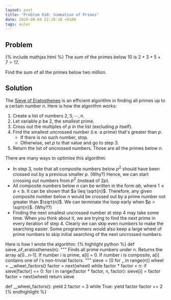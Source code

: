 ```yaml
---
layout: post
title: "Problem 010: Summation of Primes"
date: 2020-08-04 22:19:10 +0100
tags: euler
---
```

## Problem
{% include mathjax.html %}
The sum of the primes below 10 is $2 + 3 + 5 + 7 = 17$.

Find the sum of all the primes below two million.

## Solution
The [Sieve of Eratosthenes](https://en.wikipedia.org/wiki/Sieve_of_Eratosthenes) is an efficient algorithm in finding all primes up to a certain number $n$. Here is how the algorithm works:
1. Create a list of numbers $2, 3, \cdots, n$.
2. Let variable $p$ be 2, the smallest prime.
3. Cross out the multiples of $p$ in the list (excluding $p$ itself).
4. Find the smallest uncrossed number (i.e. a prime) that's greater than $p$.
    * If there is no such number, stop.
    * Otherwise, set $p$ to that value and go to step 3.
5. Return the list of uncrossed numbers. Those are all the primes below $n$.

There are many ways to optimise this algorithm:
* In step 3, note that all composite numbers below $p^2$ should have been crossed out by a previous smaller $p$. (Why?) Hence, we can start crossing out numbers from $p^2$ (instead of $2p$).
* All composite numbers below $n$ can be written in the form $ab$, where $1 \leq a < b$. It can be shown that $a \leq \sqrt{n}$. Therefore, any given composite number below $n$ would be crossed out by a prime number not greater than $\sqrt{n}$. We can terminate the loop early when $p > \sqrt{n}$. (Why??)
* Finding the next smallest uncrossed number at step 4 may take some time. When you think about it, we are trying to find the next prime in every iteration of step 4. Clearly we can skip even numbers to make the searching easier. Some programmers would also keep a large wheel of prime numbers to skip initial searching of the next uncrossed numbers.

Here is how I wrote the algorithm:
{% highlight python %}
def sieve_of_eratosthenes(n):
    """
    Finds all prime numbers under n.
    Returns the array a[0...n-1]. 
    If number i is prime, a[i] = 0.
    If number i is composite, a[i] contains one of i's non-trivial factors.
    """
    sieve = [0 for _ in range(n)]
    wheel = __wheel_factors()
    factor = next(wheel)
    while factor * factor < n:
        if sieve[factor] == 0:
            for i in range(factor * factor, n, factor):
                sieve[i] = factor
        factor = next(wheel)
    return sieve


def __wheel_factors():
    yield 2
    factor = 3
    while True:
        yield factor
        factor += 2
{% endhighlight %}